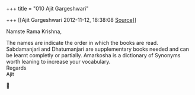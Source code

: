 +++
title = "010 Ajit Gargeshwari"

+++
[[Ajit Gargeshwari	2012-11-12, 18:38:08 [Source](https://groups.google.com/g/samskrita/c/Xp4WAqVfVos)]]



Namste Rama Krishna,  
  
The names are indicate the order in which the books are read. Sabdamanjari and Dhatumanjari are supplementary books needed and can be learnt completly or partially. Amarkosha is a dictionary of Synonyms worth leaning to increase your vocabulary.  
Regards  
Ajit



